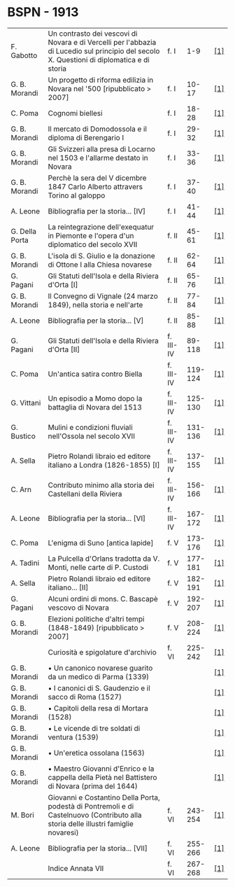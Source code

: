 # BSPN - 1913

<table>
    <tr>
        <td>F. Gabotto</td>
        <td>Un contrasto dei vescovi di Novara e di Vercelli per l'abbazia di Lucedio sul principio del secolo X.
            Questioni di diplomatica e di storia
        </td>
        <td>f. I</td>
        <td>1-9</td>
        <td><a href="https://en.calameo.com/read/00726073514af5dcffca0">[1]</a></td>
    </tr>
    <tr>
        <td>G. B. Morandi</td>
        <td>Un progetto di riforma edilizia in Novara nel '500 [ripubblicato > 2007]</td>
        <td>f. I</td>
        <td>10-17</td>
        <td><a href="https://en.calameo.com/read/00726073514af5dcffca0">[1]</a></td>
    </tr>
    <tr>
        <td>C. Poma</td>
        <td>Cognomi biellesi</td>
        <td>f. I</td>
        <td>18-28</td>
        <td><a href="https://en.calameo.com/read/00726073514af5dcffca0">[1]</a></td>
    </tr>
    <tr>
        <td>G. B. Morandi</td>
        <td>Il mercato di Domodossola e il diploma di Berengario I</td>
        <td>f. I</td>
        <td>29-32</td>
        <td><a href="https://en.calameo.com/read/00726073514af5dcffca0">[1]</a></td>
    </tr>
    <tr>
        <td>G. B. Morandi</td>
        <td>Gli Svizzeri alla presa di Locarno nel 1503 e l'allarme destato in Novara</td>
        <td>f. I</td>
        <td>33-36</td>
        <td><a href="https://en.calameo.com/read/00726073514af5dcffca0">[1]</a></td>
    </tr>
    <tr>
        <td>G. B. Morandi</td>
        <td>Perch&egrave; la sera del V dicembre 1847 Carlo Alberto attravers Torino al galoppo</td>
        <td>f. I</td>
        <td>37-40</td>
        <td><a href="https://en.calameo.com/read/00726073514af5dcffca0">[1]</a></td>
    </tr>
    <tr>
        <td>A. Leone</td>
        <td>Bibliografia per la storia... [IV]</td>
        <td>f. I</td>
        <td>41-44</td>
        <td><a href="https://en.calameo.com/read/00726073514af5dcffca0">[1]</a></td>
    </tr>
    <tr>
        <td>G. Della Porta</td>
        <td>La reintegrazione dell'exequatur in Piemonte e l'opera d'un diplomatico del secolo XVII</td>
        <td>f. II</td>
        <td>45-61</td>
        <td><a href="https://en.calameo.com/read/0072607356532e5cd0c16">[1]</a></td>
    </tr>
    <tr>
        <td>G. B. Morandi</td>
        <td>L'isola di S. Giulio e la donazione di Ottone I alla Chiesa novarese</td>
        <td>f. II</td>
        <td>62-64</td>
        <td><a href="https://en.calameo.com/read/0072607356532e5cd0c16">[1]</a></td>
    </tr>
    <tr>
        <td>G. Pagani</td>
        <td>Gli Statuti dell'Isola e della Riviera d'Orta [I]</td>
        <td>f. II</td>
        <td>65-76</td>
        <td><a href="https://en.calameo.com/read/0072607356532e5cd0c16">[1]</a></td>
    </tr>
    <tr>
        <td>G. B. Morandi</td>
        <td>Il Convegno di Vignale (24 marzo 1849), nella storia e nell'arte</td>
        <td>f. II</td>
        <td>77-84</td>
        <td><a href="https://en.calameo.com/read/0072607356532e5cd0c16">[1]</a></td>
    </tr>
    <tr>
        <td>A. Leone</td>
        <td>Bibliografia per la storia... [V]</td>
        <td>f. II</td>
        <td>85-88</td>
        <td><a href="https://en.calameo.com/read/0072607356532e5cd0c16">[1]</a></td>
    </tr>
    <tr>
        <td>G. Pagani</td>
        <td>Gli Statuti dell'Isola e della Riviera d'Orta [II]</td>
        <td>f. III-IV</td>
        <td>89-118</td>
        <td><a href="https://en.calameo.com/read/007260735d5fd6fe98b1d">[1]</a></td>
    </tr>
    <tr>
        <td>C. Poma</td>
        <td>Un'antica satira contro Biella</td>
        <td>f. III-IV</td>
        <td>119-124</td>
        <td><a href="https://en.calameo.com/read/007260735d5fd6fe98b1d">[1]</a></td>
    </tr>
    <tr>
        <td>G. Vittani</td>
        <td>Un episodio a Momo dopo la battaglia di Novara del 1513</td>
        <td>f. III-IV</td>
        <td>125-130</td>
        <td><a href="https://en.calameo.com/read/007260735d5fd6fe98b1d">[1]</a></td>
    </tr>
    <tr>
        <td>G. Bustico</td>
        <td>Mulini e condizioni fluviali nell'Ossola nel secolo XVII</td>
        <td>f. III-IV</td>
        <td>131-136</td>
        <td><a href="https://en.calameo.com/read/007260735d5fd6fe98b1d">[1]</a></td>
    </tr>
    <tr>
        <td>A. Sella</td>
        <td>Pietro Rolandi libraio ed editore italiano a Londra (1826-1855) [I]</td>
        <td>f. III-IV</td>
        <td>137-155</td>
        <td><a href="https://en.calameo.com/read/007260735d5fd6fe98b1d">[1]</a></td>
    </tr>
    <tr>
        <td>C. Arn</td>
        <td>Contributo minimo alla storia dei Castellani della Riviera</td>
        <td>f. III-IV</td>
        <td>156-166</td>
        <td><a href="https://en.calameo.com/read/007260735d5fd6fe98b1d">[1]</a></td>
    </tr>
    <tr>
        <td>A. Leone</td>
        <td>Bibliografia per la storia... [VI]</td>
        <td>f. III-IV</td>
        <td>167-172</td>
        <td><a href="https://en.calameo.com/read/007260735d5fd6fe98b1d">[1]</a></td>
    </tr>
    <tr>
        <td>C. Poma</td>
        <td>L'enigma di Suno [antica lapide]</td>
        <td>f. V</td>
        <td>173-176</td>
        <td><a href="https://en.calameo.com/read/00726073558c94def0fbe">[1]</a></td>
    </tr>
    <tr>
        <td>A. Tadini</td>
        <td>La Pulcella d'Orlans tradotta da V. Monti, nelle carte di P. Custodi</td>
        <td>f. V</td>
        <td>177-181</td>
        <td><a href="https://en.calameo.com/read/00726073558c94def0fbe">[1]</a></td>
    </tr>
    <tr>
        <td>A. Sella</td>
        <td>Pietro Rolandi libraio ed editore italiano... [II]</td>
        <td>f. V</td>
        <td>182-191</td>
        <td><a href="https://en.calameo.com/read/00726073558c94def0fbe">[1]</a></td>
    </tr>
    <tr>
        <td>G. Pagani</td>
        <td>Alcuni ordini di mons. C. Bascap&egrave; vescovo di Novara</td>
        <td>f. V</td>
        <td>192-207</td>
        <td><a href="https://en.calameo.com/read/00726073558c94def0fbe">[1]</a></td>
    </tr>
    <tr>
        <td>G. B. Morandi</td>
        <td>Elezioni politiche d'altri tempi (1848-1849) [ripubblicato > 2007]</td>
        <td>f. V</td>
        <td>208-224</td>
        <td><a href="https://en.calameo.com/read/00726073558c94def0fbe">[1]</a></td>
    </tr>
    <tr>
        <td></td>
        <td>Curiosit&agrave; e spigolature d'archivio</td>
        <td>f. VI</td>
        <td>225-242</td>
        <td><a href="https://en.calameo.com/read/007260735d675bf8dd62c">[1]</a></td>
    </tr>
    <tr>
        <td>G. B. Morandi</td>
        <td>&bullet; Un canonico novarese guarito da un medico di Parma (1339)</td>
        <td></td>
        <td></td>
        <td><a href="https://en.calameo.com/read/007260735d675bf8dd62c">[1]</a></td>
    </tr>
    <tr>
        <td>G. B. Morandi</td>
        <td>&bullet; I canonici di S. Gaudenzio e il sacco di Roma (1527)</td>
        <td></td>
        <td></td>
        <td><a href="https://en.calameo.com/read/007260735d675bf8dd62c">[1]</a></td>
    </tr>
    <tr>
        <td>G. B. Morandi</td>
        <td>&bullet; Capitoli della resa di Mortara (1528)</td>
        <td></td>
        <td></td>
        <td><a href="https://en.calameo.com/read/007260735d675bf8dd62c">[1]</a></td>
    </tr>
    <tr>
        <td>G. B. Morandi</td>
        <td>&bullet; Le vicende di tre soldati di ventura (1539)</td>
        <td></td>
        <td></td>
        <td><a href="https://en.calameo.com/read/007260735d675bf8dd62c">[1]</a></td>
    </tr>
    <tr>
        <td>G. B. Morandi</td>
        <td>&bullet; Un'eretica ossolana (1563)</td>
        <td></td>
        <td></td>
        <td><a href="https://en.calameo.com/read/007260735d675bf8dd62c">[1]</a></td>
    </tr>
    <tr>
        <td>G. B. Morandi</td>
        <td>&bullet; Maestro Giovanni d'Enrico e la cappella della Piet&agrave; nel Battistero di Novara
            (prima del 1644)
        </td>
        <td></td>
        <td></td>
        <td><a href="https://en.calameo.com/read/007260735d675bf8dd62c">[1]</a></td>
    </tr>
    <tr>
        <td>M. Bori</td>
        <td>Giovanni e Costantino Della Porta, podest&agrave; di Pontremoli e di Castelnuovo
            (Contributo alla storia delle illustri famiglie novaresi)
        </td>
        <td>f. VI</td>
        <td>243-254</td>
        <td><a href="https://en.calameo.com/read/007260735d675bf8dd62c">[1]</a></td>
    </tr>
    <tr>
        <td>A. Leone</td>
        <td>Bibliografia per la storia... [VII]</td>
        <td>f. VI</td>
        <td>255-266</td>
        <td><a href="https://en.calameo.com/read/007260735d675bf8dd62c">[1]</a></td>
    </tr>
    <tr>
        <td></td>
        <td>Indice Annata VII</td>
        <td>f. VI</td>
        <td>267-268</td>
        <td><a href="https://en.calameo.com/read/007260735d675bf8dd62c">[1]</a></td>
    </tr>
</table>